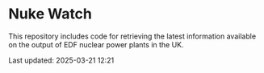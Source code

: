 # Nuke Watch

This repository includes code for retrieving the latest information available on the output of EDF nuclear power plants in the UK.

Last updated: 2025-03-21 12:21